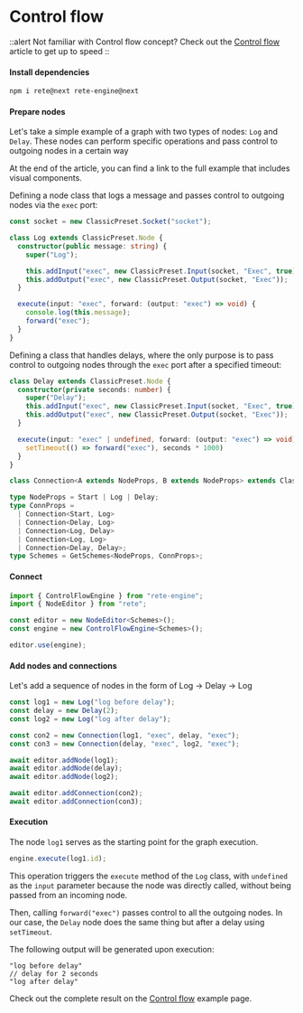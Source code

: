 # Control flow

::alert
Not familiar with Control flow concept? Check out the [Control flow](../../concepts/engine#control-flow) article to get up to speed
::

#### Install dependencies

```bash
npm i rete@next rete-engine@next
```

#### Prepare nodes

Let's take a simple example of a graph with two types of nodes: `Log` and `Delay`. These nodes can perform specific operations and pass control to outgoing nodes in a certain way

At the end of the article, you can find a link to the full example that includes visual components.

Defining a node class that logs a message and passes control to outgoing nodes via the `exec` port:

```ts
const socket = new ClassicPreset.Socket("socket");

class Log extends ClassicPreset.Node {
  constructor(public message: string) {
    super("Log");

    this.addInput("exec", new ClassicPreset.Input(socket, "Exec", true));
    this.addOutput("exec", new ClassicPreset.Output(socket, "Exec"));
  }

  execute(input: "exec", forward: (output: "exec") => void) {
    console.log(this.message);
    forward("exec");
  }
}
```

Defining a class that handles delays, where the only purpose is to pass control to outgoing nodes through the `exec` port after a specified timeout:

```ts
class Delay extends ClassicPreset.Node {
  constructor(private seconds: number) {
    super("Delay");
    this.addInput("exec", new ClassicPreset.Input(socket, "Exec", true));
    this.addOutput("exec", new ClassicPreset.Output(socket, "Exec"));
  }

  execute(input: "exec" | undefined, forward: (output: "exec") => void) {
    setTimeout(() => forward("exec"), seconds * 1000)
  }
}

class Connection<A extends NodeProps, B extends NodeProps> extends ClassicPreset.Connection<A, B> {}

type NodeProps = Start | Log | Delay;
type ConnProps =
  | Connection<Start, Log>
  | Connection<Delay, Log>
  | Connection<Log, Delay>
  | Connection<Log, Log>
  | Connection<Delay, Delay>;
type Schemes = GetSchemes<NodeProps, ConnProps>;
```

#### Connect

```ts
import { ControlFlowEngine } from "rete-engine";
import { NodeEditor } from "rete";

const editor = new NodeEditor<Schemes>();
const engine = new ControlFlowEngine<Schemes>();

editor.use(engine);
```

#### Add nodes and connections

Let's add a sequence of nodes in the form of Log -> Delay -> Log

```ts
const log1 = new Log("log before delay");
const delay = new Delay(2);
const log2 = new Log("log after delay");

const con2 = new Connection(log1, "exec", delay, "exec");
const con3 = new Connection(delay, "exec", log2, "exec");

await editor.addNode(log1);
await editor.addNode(delay);
await editor.addNode(log2);

await editor.addConnection(con2);
await editor.addConnection(con3);
```

#### Execution

The node `log1` serves as the starting point for the graph execution.

```ts
engine.execute(log1.id);
```

This operation triggers the `execute` method of the `Log` class, with `undefined` as the `input` parameter because the node was directly called, without being passed from an incoming node.

Then, calling `forward("exec")` passes control to all the outgoing nodes. In our case, the `Delay` node does the same thing but after a delay using `setTimeout`.

The following output will be generated upon execution:

```log
"log before delay"
// delay for 2 seconds
"log after delay"
```

Check out the complete result on the [Control flow](/examples/control-flow) example page.
